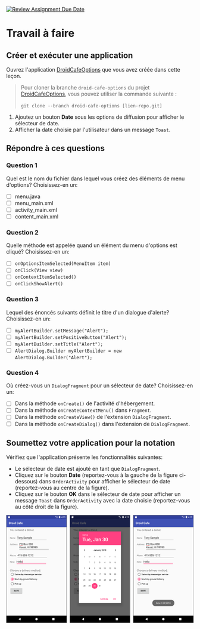 [![Review Assignment Due Date](https://classroom.github.com/assets/deadline-readme-button-24ddc0f5d75046c5622901739e7c5dd533143b0c8e959d652212380cedb1ea36.svg)](https://classroom.github.com/a/dlDDmLmq)
# Travail à faire

## Créer et exécuter une application

Ouvrez l'application [DroidCafeOptions](https://github.com/khammami/android-fundamentals-exycodelabs/tree/droid-cafe-optionsi/android-fundamentals-exycodelabs/tree/master/DroidCafeOptions) que vous avez créée dans cette leçon.

> Pour cloner la branche `droid-cafe-options` du projet [DroidCafeOptions](https://github.com/khammami/android-fundamentals-exycodelabs/tree/droid-cafe-options), vous pouvez utiliser la commande suivante :
> 
> `git clone --branch droid-cafe-options [lien-repo.git]`

1. Ajoutez un bouton **Date** sous les options de diffusion pour afficher le sélecteur de date.
2. Afficher la date choisie par l'utilisateur dans un message `Toast`.

## Répondre à ces questions

### **Question 1**

Quel est le nom du fichier dans lequel vous créez des éléments de menu d'options? Choisissez-en un:

- [ ] menu.java
- [ ] menu_main.xml
- [ ] activity_main.xml
- [ ] content_main.xml

### **Question 2**

Quelle méthode est appelée quand un élément du menu d'options est cliqué? Choisissez-en un:

- [ ] `onOptionsItemSelected(MenuItem item)`
- [ ] `onClick(View view)`
- [ ] `onContextItemSelected()`
- [ ] `onClickShowAlert()`

### **Question 3**

Lequel des énoncés suivants définit le titre d'un dialogue d'alerte? Choisissez-en un:

- [ ] `myAlertBuilder.setMessage("Alert");`
- [ ] `myAlertBuilder.setPositiveButton("Alert");`
- [ ] `myAlertBuilder.setTitle("Alert");`
- [ ] `AlertDialog.Builder myAlertBuilder = new AlertDialog.Builder("Alert");`

### **Question 4**

Où créez-vous un `DialogFragment` pour un sélecteur de date? Choisissez-en un:

- [ ] Dans la méthode `onCreate()` de l'activité d'hébergement.
- [ ] Dans la méthode `onCreateContextMenu()` dans `Fragment`.
- [ ] Dans la méthode `onCreateView()` de l'extension `DialogFragment`.
- [ ] Dans la méthode `onCreateDialog()` dans l'extension de `DialogFragment`.

## Soumettez votre application pour la notation

Vérifiez que l'application présente les fonctionnalités suivantes:

* Le sélecteur de date est ajouté en tant que `DialogFragment`.
* Cliquez sur le bouton **Date** (reportez-vous à la gauche de la figure ci-dessous) dans `OrderActivity` pour afficher le sélecteur de date (reportez-vous au centre de la figure).
* Cliquez sur le bouton **OK** dans le sélecteur de date pour afficher un message `Toast` dans `OrderActivity` avec la date choisie (reportez-vous au côté droit de la figure).

![screenshot](./images/screenshot.png)
